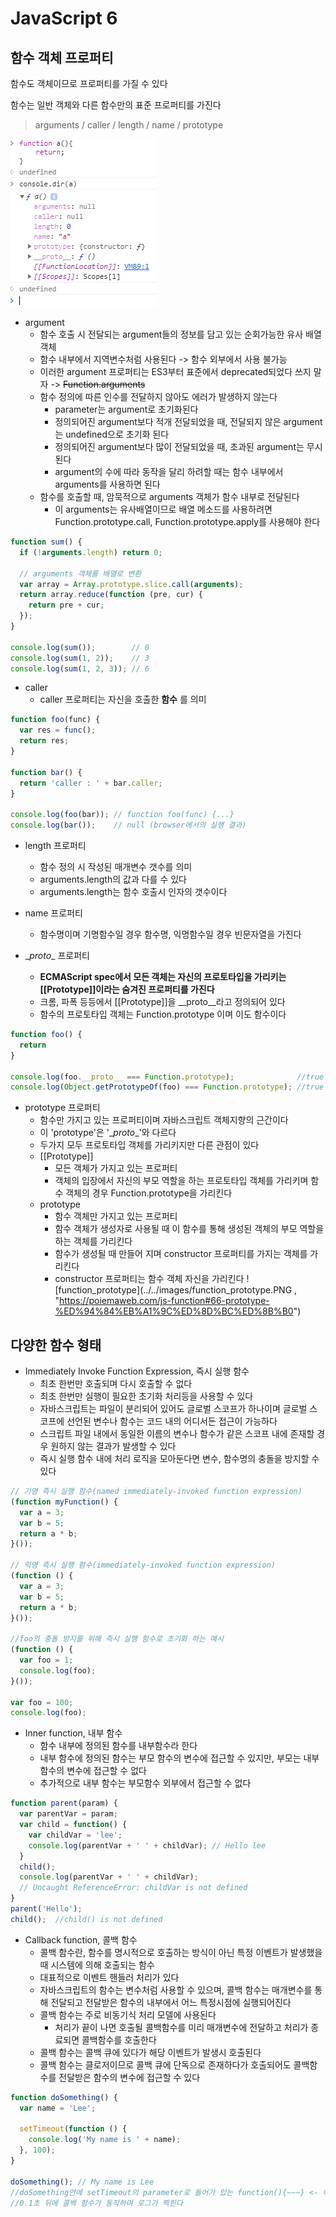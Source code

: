 # JavaScript 6

##  함수 객체 프로퍼티
함수도 객체이므로 프로퍼티를 가질 수 있다

함수는 일반 객체와 다른 함수만의 표준 프로퍼티를 가진다
> arguments / caller / length / name / prototype

![function_structure](../../images/function_structure.PNG)
* argument
  * 함수 호출 시 전달되는 argument들의 정보를 담고 있는 순회가능한 유사 배열 객체
  * 함수 내부에서 지역변수처럼 사용된다 -> 함수 외부에서 사용 불가능
  * 이러한 argument 프로퍼티는 ES3부터 표준에서 deprecated되었다 쓰지 말자 -> ~~Function.arguments~~
  * 함수 정의에 따른 인수를 전달하지 않아도 에러가 발생하지 않는다
    * parameter는 argument로 초기화된다
    * 정의되어진 argument보다 적개 전달되었을 때, 전달되지 않은 argument는 undefined으로 초기화 된다
    * 정의되어진 argument보다 많이 전달되었을 때, 초과된 argument는 무시된다
    * argument의 수에 따라 동작을 달리 하려할 때는 함수 내부에서 arguments를 사용하면 된다
  * 함수를 호출할 때, 암묵적으로 arguments 객체가 함수 내부로 전달된다
    * 이 arguments는 유사배열이므로 배열 메소드를 사용하려면 Function.prototype.call, Function.prototype.apply를 사용해야 한다
```javascript
function sum() {
  if (!arguments.length) return 0;

  // arguments 객체를 배열로 변환
  var array = Array.prototype.slice.call(arguments);
  return array.reduce(function (pre, cur) {
    return pre + cur;
  });
}

console.log(sum());        // 0
console.log(sum(1, 2));    // 3
console.log(sum(1, 2, 3)); // 6
```

* caller
  * caller 프로퍼티는 자신을 호출한 **함수** 를 의미
```javascript
function foo(func) {
  var res = func();
  return res;
}

function bar() {
  return 'caller : ' + bar.caller;
}

console.log(foo(bar)); // function foo(func) {...}
console.log(bar());    // null (browser에서의 실행 결과)
```

* length 프로퍼티
  * 함수 정의 시 작성된 매개변수 갯수를 의미
  * arguments.length의 값과 다를 수 있다
  * arguments.length는 함수 호출시 인자의 갯수이다

* name 프로퍼티
  * 함수명이며 기명함수일 경우 함수명, 익명함수일 경우 빈문자열을 가진다

* \__proto__ 프로퍼티
  * **ECMAScript spec에서 모든 객체는 자신의 프로토타입을 가리키는 [[Prototype]]이라는 숨겨진 프로퍼티를 가진다**
  * 크롬, 파폭 등등에서 [[Prototype]]을 \__proto__라고 정의되어 있다
  * 함수의 프로토타입 객체는 Function.prototype 이며 이도 함수이다

```JavaScript
function foo() {
  return
}

console.log(foo.__proto__ === Function.prototype);              //true
console.log(Object.getPrototypeOf(foo) === Function.prototype); //true
```

* prototype 프로퍼티
  * 함수만 가지고 있는 프로퍼티이며 자바스크립트 객체지향의 근간이다
  * 이 'prototype'은 '\__proto__'와 다르다
  * 두가지 모두 프로토타입 객체를 가리키지만 다른 관점이 있다
  * [[Prototype]]
    * 모든 객체가 가지고 있는 프로퍼티
    * 객체의 입장에서 자신의 부모 역할을 하는 프로토타입 객체를 가리키며 함수 객체의 경우 Function.prototype을 가리킨다
  * prototype
    * 함수 객체만 가지고 있는 프로퍼티
    * 함수 객체가 생성자로 사용될 때 이 함수를 통해 생성된 객체의 부모 역할을 하는 객체를 가리킨다
    * 함수가 생성될 때 만들어 지며 constructor 프로퍼티를 가지는 객체를 가리킨다
    * constructor 프로퍼티는 함수 객체 자신을 가리킨다
![function_prototype](../../images/function_prototype.PNG , "https://poiemaweb.com/js-function#66-prototype-%ED%94%84%EB%A1%9C%ED%8D%BC%ED%8B%B0")

##  다양한 함수 형태
* Immediately Invoke Function Expression, 즉시 실행 함수
  * 최초 한번만 호출되며 다시 호출할 수 없다
  * 최초 한번만 실행이 필요한 초기화 처리등을 사용할 수 있다
  * 자바스크립트는 파일이 분리되어 있어도 글로벌 스코프가 하나이며 글로벌 스코프에 선언된 변수나 함수는 코드 내의 어디서든 접근이 가능하다
  * 스크립트 파일 내에서 동일한 이름의 변수나 함수가 같은 스코프 내에 존재할 경우 원하지 않는 결과가 발생할 수 있다
  * 즉시 실행 함수 내에 처리 로직을 모아둔다면 변수, 함수명의 충돌을 방지할 수 있다

```JavaScript
// 기명 즉시 실행 함수(named immediately-invoked function expression)
(function myFunction() {
  var a = 3;
  var b = 5;
  return a * b;
}());

// 익명 즉시 실행 함수(immediately-invoked function expression)
(function () {
  var a = 3;
  var b = 5;
  return a * b;
}());

//foo의 충돌 방지를 위해 즉시 실행 함수로 초기화 하는 예시
(function () {
  var foo = 1;
  console.log(foo);
}());

var foo = 100;
console.log(foo);
```

* Inner function, 내부 함수
  * 함수 내부에 정의된 함수를 내부함수라 한다
  * 내부 함수에 정의된 함수는 부모 함수의 변수에 접근할 수 있지만, 부모는 내부함수의 변수에 접근할 수 없다
  * 추가적으로 내부 함수는 부모함수 외부에서 접근할 수 없다

```JavaScript
function parent(param) {
  var parentVar = param;
  var child = function() {
    var childVar = 'lee';
    console.log(parentVar + ' ' + childVar); // Hello lee
  }
  child();
  console.log(parentVar + ' ' + childVar);
  // Uncaught ReferenceError: childVar is not defined
}
parent('Hello');
child();  //child() is not defined
```

* Callback function, 콜백 함수
  * 콜백 함수란, 함수를 명시적으로 호출하는 방식이 아닌 특정 이벤트가 발생했을 때 시스템에 의해 호출되는 함수
  * 대표적으로 이벤트 핸들러 처리가 있다
  * 자바스크립트의 함수는 변수처럼 사용할 수 있으며, 콜백 함수는 매개변수를 통해 전달되고 전달받은 함수의 내부에서 어느 특정시점에 실행되어진다
  * 콜백 함수는 주로 비동기식 처리 모델에 사용된다
    * 처리가 끝이 나면 호출될 콜백함수를 미리 매개변수에 전달하고 처리가 종료되면 콜백함수를 호출한다
  * 콜백 함수는 콜백 큐에 있다가 해당 이벤트가 발생시 호출된다
  * 콜백 함수는 클로저이므로 콜백 큐에 단독으로 존재하다가 호출되어도 콜백함수를 전달받은 함수의 변수에 접근할 수 있다

```JavaScript
function doSomething() {
  var name = 'Lee';

  setTimeout(function () {
    console.log('My name is ' + name);
  }, 100);
}

doSomething(); // My name is Lee
//doSomething안에 setTimeout의 parameter로 들어가 있는 function(){~~~} <- 이부분이 콜백 함수
//0.1초 뒤에 콜백 함수가 동작하며 로그가 찍힌다
```
